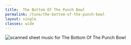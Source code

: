```yaml
---
title:  The Bottom Of The Punch Bowl
permalink: /tune/the-bottom-of-the-punch-bowl
layout: single
classes: wide
---
```


<img src="/tune/scan/the-bottom-of-the-punch-bowl.jpg" alt="scanned sheet music for The Bottom Of The Punch Bowl">

